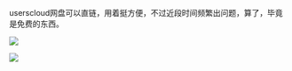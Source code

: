 userscloud网盘可以直链，用着挺方便，不过近段时间频繁出问题，算了，毕竟是免费的东西。

![](https://d1241.datatransfer.to/i/16519/b6j76bp8u4g7.jpg)

![](https://d1241.datatransfer.to/i/16519/byi435tur6q2.jpg)